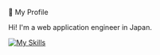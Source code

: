 🔵 My Profile

Hi! I'm a web application engineer in Japan. 

[![My Skills](https://skillicons.dev/icons?i=aws,typescript,react,vue,go,python&perline=3)](https://skillicons.dev)


<!--
**flymee8/flymee8** is a ✨ _special_ ✨ repository because its `README.md` (this file) appears on your GitHub profile.

Here are some ideas to get you started:

- 🔭 I’m currently working on ...
- 🌱 I’m currently learning ...
- 👯 I’m looking to collaborate on ...
- 🤔 I’m looking for help with ...
- 💬 Ask me about ...
- 📫 How to reach me: ...
- 😄 Pronouns: ...
- ⚡ Fun fact: ...
-->
